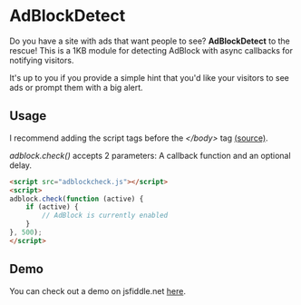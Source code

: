 # AdBlockDetect

Do you have a site with ads that want people to see? **AdBlockDetect** to the rescue! This is a 1KB module for detecting AdBlock with async callbacks for notifying visitors.

It's up to you if you provide a simple hint that you'd like your visitors to see ads or prompt them with a big alert.

## Usage

I recommend adding the script tags before the _\</body>_ tag [(source)](https://developer.yahoo.com/performance/rules.html#js_bottom).

_adblock.check()_ accepts 2 parameters: A callback function and an optional delay. 

```html
<script src="adblockcheck.js"></script>
<script>
adblock.check(function (active) {
    if (active) {
        // AdBlock is currently enabled
    }
}, 500);
</script>
```

## Demo

You can check out a demo on jsfiddle.net [here](http://jsfiddle.net/jillesme/ejq98wem/).
